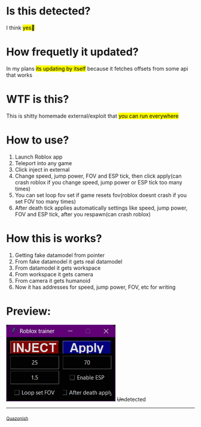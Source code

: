 # Is this detected?
I think <mark>yes🙁</mark>
# How frequetly it updated?
In my plans <mark>its updating by itself</mark> because it fetches offsets from some api that works
# WTF is this?
This is shitty homemade external/exploit that <mark>you can run everywhere</mark>
# How to use?
1. Launch Roblox app
2. Teleport into any game
3. Click inject in external
4. Change speed, jump power, FOV and ESP tick, then click apply(can crash roblox if you change speed, jump power or ESP tick too many times)
5. You can set loop fov set if game resets fov(roblox doesnt crash if you set FOV too many times)
6. After death tick applies automatically settings like speed, jump power, FOV and ESP tick, after you respawn(can crash roblox)
# How this is works?
1. Getting fake datamodel from pointer
2. From fake datamodel it gets real datamodel
3. From datamodel it gets workspace
4. From workspace it gets camera
5. From camera it gets humanoid
6. Now it has addresses for speed, jump power, FOV, etc for writing
# Preview:
![Preview of this roblox external](preview.png)
~~Un~~detected
***
<sub>[Quazonish](https://github.com/Quazonish/)</sub>